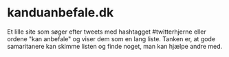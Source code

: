 kanduanbefale.dk
================

Et lille site som søger efter tweets med hashtagget #twitterhjerne eller ordene "kan anbefale" og viser dem som en lang liste. Tanken er, at gode samaritanere kan skimme listen og finde noget, man kan hjælpe andre med.
